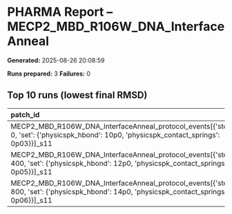 # PHARMA Report – MECP2_MBD_R106W_DNA_InterfaceAnneal

**Generated:** 2025-08-26 20:08:59

**Runs prepared:** 3
**Failures:** 0

## Top 10 runs (lowest final RMSD)

| patch_id                                                                                                                                    |    RMSD |      Rg |   total_loss |
|:--------------------------------------------------------------------------------------------------------------------------------------------|--------:|--------:|-------------:|
| MECP2_MBD_R106W_DNA_InterfaceAnneal_protocol_events[{'step': 0, 'set': {'physicspk_hbond': 10p0, 'physicspk_contact_springs': 0p03}}]_s11   | 3.50721 | 11.4016 |       107.05 |
| MECP2_MBD_R106W_DNA_InterfaceAnneal_protocol_events[{'step': 400, 'set': {'physicspk_hbond': 12p0, 'physicspk_contact_springs': 0p05}}]_s11 | 3.50721 | 11.4016 |       107.05 |
| MECP2_MBD_R106W_DNA_InterfaceAnneal_protocol_events[{'step': 800, 'set': {'physicspk_hbond': 14p0, 'physicspk_contact_springs': 0p06}}]_s11 | 3.50721 | 11.4016 |       107.05 |

